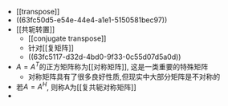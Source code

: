 - [[transpose]]
- ((63fc50d5-e54e-44e4-a1e1-5150581bec97))
- [[共轭转置]]
	- [[conjugate transpose]]
	- 针对[[复矩阵]]
	- ((63fc5117-d32d-4bd0-9f33-0c55d07d5a0d))
- $A=A^T$的正方矩阵称为[[对称矩阵]], 这是一类重要的特殊矩阵
	- 对称矩阵具有了很多良好性质,但现实中大部分矩阵是不对称的
- 若$A=A^H$, 则称A为[[复共轭对称矩阵]]
-